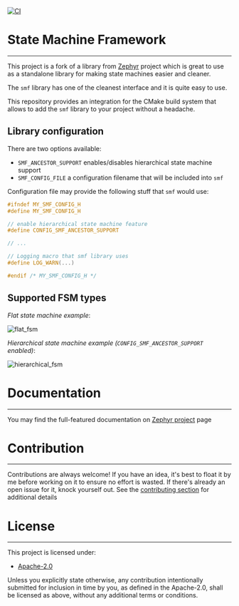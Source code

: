 [![CI](https://github.com/vpetrigo/smf/actions/workflows/ci.yml/badge.svg)](https://github.com/vpetrigo/smf/actions/workflows/ci.yml)

# State Machine Framework

-------------------------
This project is a fork of a library from [Zephyr][zephyr] project which is great to use as a standalone library
for making state machines easier and cleaner.

The `smf` library has one of the cleanest interface and it is quite easy to use.

This repository provides an integration for the CMake build system that allows to add the `smf` library
to your project without a headache.

## Library configuration

There are two options available:
- `SMF_ANCESTOR_SUPPORT` enables/disables hierarchical state machine support
- `SMF_CONFIG_FILE` a configuration filename that will be included into `smf`

Configuration file may provide the following stuff that `smf` would use:

```c
#ifndef MY_SMF_CONFIG_H
#define MY_SMF_CONFIG_H

// enable hierarchical state machine feature
#define CONFIG_SMF_ANCESTOR_SUPPORT

// ...

// Logging macro that smf library uses
#define LOG_WARN(...)

#endif /* MY_SMF_CONFIG_H */
```

## Supported FSM types

_Flat state machine example_:

![flat_fsm](https://github.com/user-attachments/assets/57af1d45-0853-4f13-85fa-f77cb223be6c)


_Hierarchical state machine example (`CONFIG_SMF_ANCESTOR_SUPPORT` enabled)_:

![hierarchical_fsm](https://github.com/user-attachments/assets/df07612e-936f-4368-a939-a782485fdea9)


# Documentation

---------------

You may find the full-featured documentation
on [Zephyr project](https://docs.zephyrproject.org/latest/services/smf/index.html) page

# Contribution

--------------
Contributions are always welcome! If you have an idea, it's best to float it by me before working on it to ensure no
effort is wasted. If there's already an open issue for it, knock yourself out. See the [contributing section](CONTRIBUTING.md) for
additional details

# License

---------

This project is licensed under:

- [Apache-2.0](LICENSE.md)

Unless you explicitly state otherwise, any contribution intentionally submitted for inclusion in time by you, as
defined in the Apache-2.0, shall be licensed as above, without any additional terms or
conditions.

[zephyr]: https://github.com/zephyrproject-rtos/zephyr
